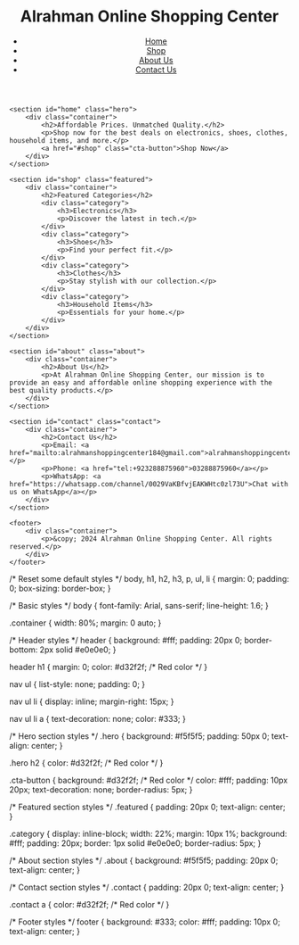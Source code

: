 
<!DOCTYPE html>
<html lang="en">
<head>
    <meta charset="UTF-8">
    <meta name="viewport" content="width=device-width, initial-scale=1.0">
    <title>Alrahman Online Shopping Center</title>
    <link rel="stylesheet" href="styles.css">
</head>
<body>
    <header>
        <div class="container">
            <h1>Alrahman Online Shopping Center</h1>
            <nav>
                <ul>
                    <li><a href="#home">Home</a></li>
                    <li><a href="#shop">Shop</a></li>
                    <li><a href="#about">About Us</a></li>
                    <li><a href="#contact">Contact Us</a></li>
                </ul>
            </nav>
        </div>
    </header>

    <section id="home" class="hero">
        <div class="container">
            <h2>Affordable Prices. Unmatched Quality.</h2>
            <p>Shop now for the best deals on electronics, shoes, clothes, household items, and more.</p>
            <a href="#shop" class="cta-button">Shop Now</a>
        </div>
    </section>

    <section id="shop" class="featured">
        <div class="container">
            <h2>Featured Categories</h2>
            <div class="category">
                <h3>Electronics</h3>
                <p>Discover the latest in tech.</p>
            </div>
            <div class="category">
                <h3>Shoes</h3>
                <p>Find your perfect fit.</p>
            </div>
            <div class="category">
                <h3>Clothes</h3>
                <p>Stay stylish with our collection.</p>
            </div>
            <div class="category">
                <h3>Household Items</h3>
                <p>Essentials for your home.</p>
            </div>
        </div>
    </section>

    <section id="about" class="about">
        <div class="container">
            <h2>About Us</h2>
            <p>At Alrahman Online Shopping Center, our mission is to provide an easy and affordable online shopping experience with the best quality products.</p>
        </div>
    </section>

    <section id="contact" class="contact">
        <div class="container">
            <h2>Contact Us</h2>
            <p>Email: <a href="mailto:alrahmanshoppingcenter184@gmail.com">alrahmanshoppingcenter184@gmail.com</a></p>
            <p>Phone: <a href="tel:+923288875960">03288875960</a></p>
            <p>WhatsApp: <a href="https://whatsapp.com/channel/0029VaKBfvjEAKWHtc0zl73U">Chat with us on WhatsApp</a></p>
        </div>
    </section>

    <footer>
        <div class="container">
            <p>&copy; 2024 Alrahman Online Shopping Center. All rights reserved.</p>
        </div>
    </footer>
</body>
</html>
/* Reset some default styles */
body, h1, h2, h3, p, ul, li {
    margin: 0;
    padding: 0;
    box-sizing: border-box;
}

/* Basic styles */
body {
    font-family: Arial, sans-serif;
    line-height: 1.6;
}

.container {
    width: 80%;
    margin: 0 auto;
}

/* Header styles */
header {
    background: #fff;
    padding: 20px 0;
    border-bottom: 2px solid #e0e0e0;
}

header h1 {
    margin: 0;
    color: #d32f2f; /* Red color */
}

nav ul {
    list-style: none;
    padding: 0;
}

nav ul li {
    display: inline;
    margin-right: 15px;
}

nav ul li a {
    text-decoration: none;
    color: #333;
}

/* Hero section styles */
.hero {
    background: #f5f5f5;
    padding: 50px 0;
    text-align: center;
}

.hero h2 {
    color: #d32f2f; /* Red color */
}

.cta-button {
    background: #d32f2f; /* Red color */
    color: #fff;
    padding: 10px 20px;
    text-decoration: none;
    border-radius: 5px;
}

/* Featured section styles */
.featured {
    padding: 20px 0;
    text-align: center;
}

.category {
    display: inline-block;
    width: 22%;
    margin: 10px 1%;
    background: #fff;
    padding: 20px;
    border: 1px solid #e0e0e0;
    border-radius: 5px;
}

/* About section styles */
.about {
    background: #f5f5f5;
    padding: 20px 0;
    text-align: center;
}

/* Contact section styles */
.contact {
    padding: 20px 0;
    text-align: center;
}

.contact a {
    color: #d32f2f; /* Red color */
}

/* Footer styles */
footer {
    background: #333;
    color: #fff;
    padding: 10px 0;
    text-align: center;
}
